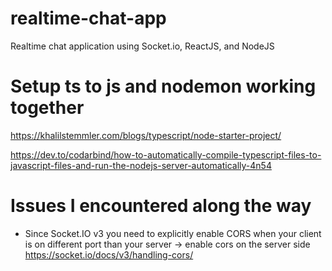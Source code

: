 # realtime-chat-app
Realtime chat application using Socket.io, ReactJS, and NodeJS

# Setup ts to js and nodemon working together
https://khalilstemmler.com/blogs/typescript/node-starter-project/

https://dev.to/codarbind/how-to-automatically-compile-typescript-files-to-javascript-files-and-run-the-nodejs-server-automatically-4n54

# Issues I encountered along the way
- Since Socket.IO v3 you need to explicitly enable CORS when your client is on different port than your server -> enable cors on the server side
https://socket.io/docs/v3/handling-cors/
